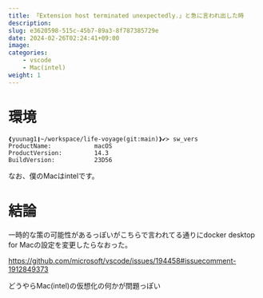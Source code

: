 ```yaml
---
title: 「Extension host terminated unexpectedly.」と急に言われ出した時
description: 
slug: e3620598-515c-45b7-89a3-8f787385729e
date: 2024-02-26T02:24:41+09:00
image: 
categories:
    - vscode
    - Mac(intel)
weight: 1      
---
```


# 環境

```
❰yuunag1❙~/workspace/life-voyage(git:main)❱✔≻ sw_vers
ProductName:            macOS
ProductVersion:         14.3
BuildVersion:           23D56
```

なお、僕のMacはintelです。

# 結論

一時的な策の可能性があるっぽいがこちらで言われてる通りにdocker desktop for Macの設定を変更したらなおった。

https://github.com/microsoft/vscode/issues/194458#issuecomment-1912849373

どうやらMac(intel)の仮想化の何かが問題っぽい